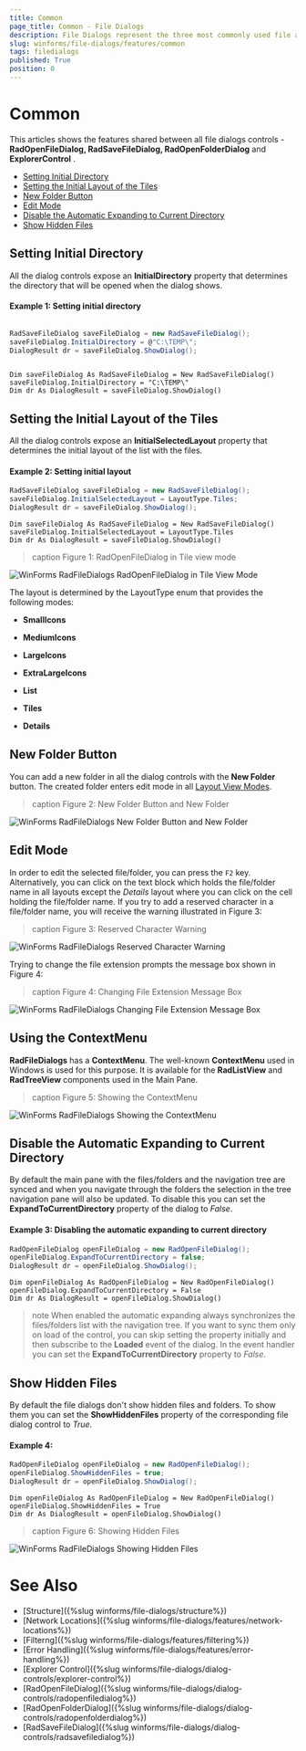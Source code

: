 ```yaml
---
title: Common
page_title: Common - File Dialogs
description: File Dialogs represent the three most commonly used file and folder manipulation dialogs
slug: winforms/file-dialogs/features/common
tags: filedialogs
published: True
position: 0 
---
```


#  Common

This articles shows the features shared between all file dialogs controls -  **RadOpenFileDialog, RadSaveFileDialog, RadOpenFolderDialog** and **ExplorerControl** .

* [Setting Initial Directory](#setting-initial-directory)
* [Setting the Initial Layout of the Tiles](#setting-the-initial-layout-of-the-tiles)
* [New Folder Button](#new-folder-button)
* [Edit Mode](#edit-mode)
* [Disable the Automatic Expanding to Current Directory](#disable-the-automatic-expanding-to-current-directory)
* [Show Hidden Files](#show-hidden-files)

## Setting Initial Directory

All the dialog controls expose an **InitialDirectory** property that determines the directory that will be opened when the dialog shows.
        
####  Example 1: Setting initial directory

````C#

RadSaveFileDialog saveFileDialog = new RadSaveFileDialog(); 
saveFileDialog.InitialDirectory = @"C:\TEMP\"; 
DialogResult dr = saveFileDialog.ShowDialog(); 

````
````VB.NET

Dim saveFileDialog As RadSaveFileDialog = New RadSaveFileDialog()
saveFileDialog.InitialDirectory = "C:\TEMP\"
Dim dr As DialogResult = saveFileDialog.ShowDialog()

````

## Setting the Initial Layout of the Tiles

All the dialog controls expose an **InitialSelectedLayout** property that determines the initial layout of the list with the files.

####  Example 2: Setting initial layout 

````C#
RadSaveFileDialog saveFileDialog = new RadSaveFileDialog();
saveFileDialog.InitialSelectedLayout = LayoutType.Tiles; 
DialogResult dr = saveFileDialog.ShowDialog(); 

````
````VB.NET
Dim saveFileDialog As RadSaveFileDialog = New RadSaveFileDialog()
saveFileDialog.InitialSelectedLayout = LayoutType.Tiles
Dim dr As DialogResult = saveFileDialog.ShowDialog()

````

>caption Figure 1: RadOpenFileDialog in Tile view mode

![WinForms RadFileDialogs RadOpenFileDialog in Tile View Mode](images/file-dialogs-features-common001.png) 

The layout is determined by the LayoutType enum that provides the following modes:

* **SmallIcons**

* **MediumIcons**

* **LargeIcons**

* **ExtraLargeIcons**

* **List**

* **Tiles**

* **Details**

## New Folder Button

You can add a new folder in all the dialog controls with the **New Folder** button. The created folder enters edit mode in all [Layout View Modes](#setting-the-initial-layout-of-the-tiles). 

>caption Figure 2: New Folder Button and New Folder

![WinForms RadFileDialogs New Folder Button and New Folder](images/file-dialogs-features-common002.png) 

## Edit Mode

In order to edit the selected file/folder, you can press the `F2` key. Alternatively, you can click on the text block which holds the file/folder name in all layouts except the *Details* layout where you can click on the cell holding the file/folder name. If you try to add a reserved character in a file/folder name, you will receive the warning illustrated in Figure 3:

>caption Figure 3: Reserved Character Warning 

![WinForms RadFileDialogs Reserved Character Warning](images/file-dialogs-features-common003.png) 

Trying to change the file extension prompts the message box shown in Figure 4:

>caption Figure 4: Changing File Extension Message Box 

![WinForms RadFileDialogs Changing File Extension Message Box ](images/file-dialogs-features-common004.png) 

## Using the ContextMenu

**RadFileDialogs** has a **ContextMenu**. The well-known **ContextMenu** used in Windows is used for this purpose. It is available for the **RadListView** and **RadTreeView** components used in the Main Pane.

>caption Figure 5: Showing the ContextMenu

![WinForms RadFileDialogs Showing the ContextMenu](images/file-dialogs-features-common005.png) 

## Disable the Automatic Expanding to Current Directory

By default the main pane with the files/folders and the navigation tree are synced and when you navigate through the folders the selection in the tree navigation pane will also be updated. To disable this you can set the **ExpandToCurrentDirectory** property of the dialog to *False*.

####  Example 3: Disabling the automatic expanding to current directory  

````C#
RadOpenFileDialog openFileDialog = new RadOpenFileDialog();
openFileDialog.ExpandToCurrentDirectory = false;
DialogResult dr = openFileDialog.ShowDialog();


````
````VB.NET
Dim openFileDialog As RadOpenFileDialog = New RadOpenFileDialog()
openFileDialog.ExpandToCurrentDirectory = False
Dim dr As DialogResult = openFileDialog.ShowDialog()

````

>note When enabled the automatic expanding always synchronizes the files/folders list with the navigation tree. If you want to sync them only on load of the control, you can skip setting the property initially and then subscribe to the **Loaded** event of the dialog. In the event handler you can set the **ExpandToCurrentDirectory** property to *False*.

## Show Hidden Files

By default the file dialogs don't show hidden files and folders. To show them you can set the **ShowHiddenFiles** property of the corresponding file dialog control to *True*.

####  Example 4:  

````C#
RadOpenFileDialog openFileDialog = new RadOpenFileDialog(); 
openFileDialog.ShowHiddenFiles = true; 
DialogResult dr = openFileDialog.ShowDialog(); 

````
````VB.NET
Dim openFileDialog As RadOpenFileDialog = New RadOpenFileDialog()
openFileDialog.ShowHiddenFiles = True
Dim dr As DialogResult = openFileDialog.ShowDialog()

````

>caption Figure 6: Showing Hidden Files 

![WinForms RadFileDialogs Showing Hidden Files](images/file-dialogs-features-common006.png) 

# See Also

* [Structure]({%slug winforms/file-dialogs/structure%})
* [Network Locations]({%slug winforms/file-dialogs/features/network-locations%})
* [Filterng]({%slug winforms/file-dialogs/features/filtering%}) 
* [Error Handling]({%slug winforms/file-dialogs/features/error-handling%})
* [Explorer Control]({%slug winforms/file-dialogs/dialog-controls/explorer-control%})
* [RadOpenFileDialog]({%slug winforms/file-dialogs/dialog-controls/radopenfiledialog%})
* [RadOpenFolderDialog]({%slug winforms/file-dialogs/dialog-controls/radopenfolderdialog%})
* [RadSaveFileDialog]({%slug winforms/file-dialogs/dialog-controls/radsavefiledialog%})
